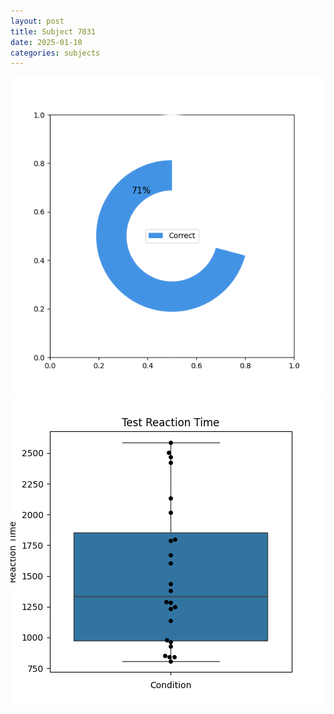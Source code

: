 ```yaml
---
layout: post
title: Subject 7031
date: 2025-01-10
categories: subjects
---
```


![](data/7031/run-23/7031_FN_acc_test.png)
![](data/7031/run-23/7031_FN_rt.png)
